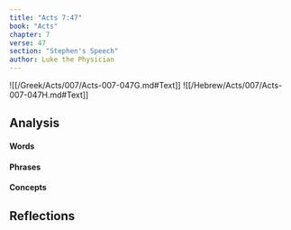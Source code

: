 ```yaml
---
title: "Acts 7:47"
book: "Acts"
chapter: 7
verse: 47
section: "Stephen's Speech"
author: Luke the Physician
---
```

![[/Greek/Acts/007/Acts-007-047G.md#Text]]
![[/Hebrew/Acts/007/Acts-007-047H.md#Text]]

## Analysis

#### Words

#### Phrases

#### Concepts

## Reflections
